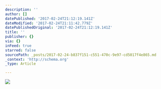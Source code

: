 ```yaml
---
description: ''
author: []
datePublished: '2017-02-24T21:12:19.141Z'
dateModified: '2017-02-24T21:11:42.779Z'
datePublishedOriginal: '2017-02-24T21:12:19.141Z'
title: ''
publisher: {}
via: {}
inFeed: true
starred: false
sourcePath: _posts/2017-02-24-b837f151-c551-470c-9e97-cd5017f4e865.md
_context: 'http://schema.org'
_type: Article

---
```

![](https://the-grid-user-content.s3-us-west-2.amazonaws.com/163b8999-0e0e-4203-8a27-3949cfa4de89.jpg)